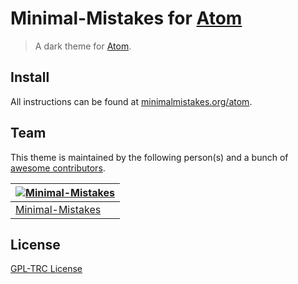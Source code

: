 # Minimal-Mistakes for [Atom](https://atom.io)

> A dark theme for [Atom](https://atom.io).

## Install

All instructions can be found at [minimalmistakes.org/atom](https://minimalmistakes.org/apps/code-editors/atom/).

## Team

This theme is maintained by the following person(s) and a bunch of [awesome contributors](https://github.com/minimal-mistakes/atom/graphs/contributors).

| [![Minimal-Mistakes](https://avatars.githubusercontent.com/u/99121492?s=125)](https://github.com/Minimal-Mistakes) |
| ------------------------------------------------------------------------------------------------------------------ |
| [Minimal-Mistakes](https://github.com/Minimal-Mistakes)                                                            |

## License

[GPL-TRC License](./LICENSE)

